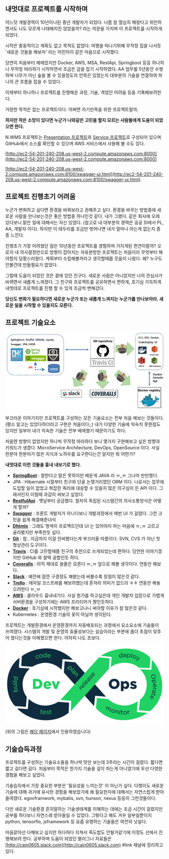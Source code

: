 ## 내멋대로 프로젝트를 시작하며

어느덧 개발경력이 10년이나된 중년 개발자가 되었다. 
나름 참 열심히 해왔다고 위안하면서도 나도 모르게 나태해지진 않았을까? 라는 의문을 가지며 이 프로젝트를 시작하게 되었다.

시작은 충동적이고 계획도 없고 목적도 없었다. 
여행을 떠나기위해 무작정 집을 나서듯 '새로운 것들을 해보자' 라는 어린아이 같은 마음으로 시작했다.

당연히 처음부터 헤매었지만 Docker, AWS, MSA, RestApi, Springboot 등등 하나하나 무작정 따라하기 시작하면서 조금은 감을 잡기 시작하였다.
AA 업무를 5년동안 수행하며 나무가 아닌 숲을 볼 수 있을정도의 안목은 있었는지 대부분의 기술을 연결하여 하나의 큰 흐름을 잡을 수 있었다.

이제부터 하나하나 프로젝트를 진행해온 과정, 기술, 격었던 어려움 등을 기록해보려한다.

거창한 목적은 없는 프로젝트이다. 어쩌면 자기만족을 위한 프로젝트랄까.

**하지만 작은 소망이 있다면 누군가 나와같은 고민을 할지 모르는 사람들에게 도움이 되었으면 한다.**

N.WMS 프로젝트는 [Presentation 프로젝트](https://github.com/cain0605/nwms.presentation)와 [Service 프로젝트](https://github.com/cain0605/nwms.service)로 구성되어 있으며 GitHub에서 소스를 확인할 수 있으며 AWS 서비스에서 사용해 볼 수도 있다.

[http://ec2-54-201-240-208.us-west-2.compute.amazonaws.com:8000](http://ec2-54-201-240-208.us-west-2.compute.amazonaws.com:8000)

[http://ec2-54-201-240-208.us-west-2.compute.amazonaws.com:8100/swagger-ui.html](http://ec2-54-201-240-208.us-west-2.compute.amazonaws.com:8100/swagger-ui.html)




## 프로젝트 진행초기 어려움

누군가 변화하고 싶다면 환경을 바꿔보라고 권해주고 싶다. 환경을 바꾸는 방법중에 새로운 사람을 만나보는것은 좋은 방법중 하나인것 같다.
내가 그랬다. 같은 회사에 오래 있다보니 맡은 일에 대해서는 자신 있었다. (참고로 내 대부분의 경력은 공공 SI에서 PL, AA, 개발자 이다).
하지만 이 테두리를 조금만 벗어나면 내가 얼마나 아는게 없는지 종종 느낀다.

진행초기 가장 어려웠던 점은 10년동안 프로젝트를 경험하며 가지게된 편견이랄까? 
오로지 내 의사결정만으로 방향이 잡아지는 자유분방한 프로젝트는 처음이라 무엇부터 해야할지 당황스러웠다. 
계획부터 수립해볼까라고 생각할때쯤 웃음이 나왔다. 왜? 누구도 안볼건데 만들필요가 없었다.

그럴때 도움이 되었던 것은 곁에 있던 친구다. 새로운 사람은 아니었지만 나의 관심사가 바뀌면서 새롭게 느껴졌다.
그 친구와 프로젝트를 공유하면서 편하게, 호기심 가득하게 내멋데로 프로젝트를 진행 할 수 있게 조금씩 변해갔다.

**당신도 변화가 필요하다면 새로운 누군가 또는 새롭게 느껴지는 누군가를 만나보아라. 새로운 일을 시작할 수 있을지도 모른다.**



## 프로젝트 기술요소

![Image](software.png)

부끄러운 이야기지만 프로젝트를 구성하는 모든 기술요소는 전부 처음 해보는 것들이다. (평소 알고는 있었다하더라고 구현은 처음이다;;)
내가 다양한 기술에 익숙치 못한점도 있지만 일부러 내가 익숙한 기술은 전부 배제했기 때문이기도 하다.

처음엔 방향이 없었지만 하나씩 무작정 따라하다 보니 몇가지 구현해보고 싶은 방향과 키워드가 생겼다.
MicroService Architecture, DevOps, OpenSource 이다. 사실 한분야 한분야가 많은 지식과 노하우를 요구한다는건 알지만 뭐 어떤가?

**내멋대로 이런 것들을 흉내 내보기로 했다.**

- [**SpringBoot**](http://spring.io/projects/spring-boot) : 잘한다고 말은 못하지만 배운게 JAVA 라 ㅠ_ㅠ 그나마 만만했다.
- JPA : Hibernate 시절부터 친구와 단골 논쟁거리였던 ORM 이다. 
나로서는 업무에 도입할 일이 없었고 복잡한 쿼리에 대응할 수 있을지 많은 의구심이 든  API 이다. 그래서인지 이럴때 과감히 써보고 싶었다.
- [**RestfulApi**](https://docs.microsoft.com/ko-kr/azure/architecture/best-practices/api-design) : 옛날부터 궁금했다. 철처히 독립된 시스템간의 의사소통방식은 어떻게 할까?
- [**Swagger**](https://swagger.io/tools/swagger-ui) : 프론트 개발자가 아니다보니 개발과정에서 매번 UI 가 걸렸다. 그런 고민을 쉽게 해결해준녀석
- [**Dhtmlx**](https://dhtmlx.com) : 그래도 명색이 프로젝트인데 UI 는 있어야지 하는 마음에 ㅠ_ㅠ 고르고 골라봤지만 부족한듯 싶다.
- [**Git**](https://github.com) : 참.. 지금까지 이걸 안써봤다는게 부끄러울 따름이다. SVN, CVS 가 아닌 첫 형상관리 도구이다.
- [**Travis**](https://travis-ci.org) : CI를 고민할때쯤 친구의 추천으로 쓰게되었는데 편하다. 당연한 이야기겠지만 GitHub 와 찰떡 궁합인듯 하다.
- [**Coveralls**](https://coveralls.io) :  아직 제대로 쓸줄은 모른다 ㅠ_ㅠ 앞으로 해볼 생각이다. 연동만 해놨다.
- [**Slack**](https://slack.com) :  예전에 잠깐 구경정도 해봤는데 써볼수록 장점이 많은것 같다.
- [**Trello**](https://trello.com) : 애자일 코스프래를 해보려했는데 혼자라 의미가 없드라 ㅎㅎ 연동만 해놓으려한다 ㅠ_ㅠ
- [**AWS**](https://aws.amazon.com/ko) : 클라우드 흉내내기다. 사실 뭔가를 하고싶은데 개인 개발자 입장으로 가볍게 서버환경을 구성하기에는 AWS 프리티어가 짱인듯하다.
- [**Docker**](https://www.docker.com) : 호기심에 시작했지만 해보고나니 써야할 이유가 참 많은것 같다.
- Kubernetes : 운영환경 기술의 꽃이 아닐까 생각된다.

프로젝트는 개발환경에서 운영환경까지 자동배포되는 과정에서 요소요소에 기술들이 쓰여졌다. 시스템의 개발 및 운영의 효율성보다는 실습이라는 부분에 좀더 초점이 맞추어 졌다는것을 이해했으면 한다. 어차피 나도 초보다.

![Image](devops.png)

(위의 그림은 [해당 페이지](https://www.contegix.com/devops-part1-its-more-than-teams/)에서 인용하였습니다)




## 기술습득과정

프로젝트를 구성하는 기술요소들을 하나씩 맛만 보는데 3주라는 시간이 걸렸다. 짧다면 짧고 길다면 길다. 
처음부터 목적은 한가지 기술을 깊이 파는게 아니였기에 우선 다영한 경험을 해보고 싶었다.

기술습득에서 가장 중요한 부분은 '필요성을 느끼는것' 이 아닌가 싶다. 다행이도 새로운 기술에 대해 과거에 유사한 경험을 해보았기에 왜 필요한지에 대해서는 자연스럽게 받아들여졌다. egovframwork, mybatis, svn, hunson, nexus 등등이 그런것들이다.

다만 새로운 기술환경 흔히말하는 기술생태계를 이해하는 데에는 조금 시간이 걸렸지만 공부를 하다보니 자연스레 받아들일 수 있었다.
그렇다고 해도 겨우 일부일뿐이지 python, tensorflo, jsframework 등 요즘 유행하는 기술들은 여전히 낫설다.

마음같아선 다해보고 싶지만 하다하다 지쳐서 죽도밥도 안될거같기에 이정도 선에서 진행해보려 한다.
공부하며 도움이 되었던 블러그나 자료들은 [http://cain0605.slack.com](http://cain0605.slack.com) #link 채널에 정리하고 있다.

```markdown
```
